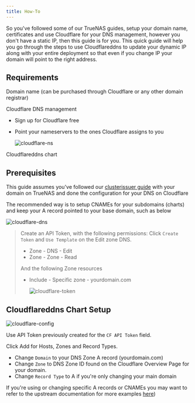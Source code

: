 ```yaml
---
title: How-To
---
```


So you've followed some of our TrueNAS guides, setup your domain name, certificates and use Cloudflare for your DNS management, however you don't have a static IP, then this guide is for you. This quick guide will help you go through the steps to use Cloudflareddns to update your dynamic IP along with your entire deployment so that even if you change IP your domain will point to the right address.

## Requirements

Domain name (can be purchased through Cloudflare or any other domain registrar)

Cloudflare DNS management

- Sign up for Cloudflare free
- Point your nameservers to the ones Cloudflare assigns to you

  ![cloudflare-ns](./img/cloudflare-ns.png)

Cloudflareddns chart

## Prerequisites

This guide assumes you've followed our [clusterissuer guide](https://truecharts.org/charts/enterprise/clusterissuer/how-to) with your domain on TrueNAS and done the configuration for your DNS on Cloudflare

The recommended way is to setup CNAMEs for your subdomains (charts) and keep your A record pointed to your base domain, such as below

![cloudflare-dns](./img/cloudflare-dns.png)

> Create an API Token, with the following permissions:
> Click `Create Token` and `Use Template` on the Edit zone DNS.
>
> - Zone - DNS - Edit
> - Zone - Zone - Read
>
> And the following Zone resources
>
> - Include - Specific zone - yourdomain.com
>
>   ![cloudflare-token](./img/cloudflare-token.png)

## Cloudflareddns Chart Setup

![cloudflare-config](./img/cloudflare-config.png)

Use API Token previously created for the `CF API Token` field.

Click Add for Hosts, Zones and Record Types.

- Change `Domain` to your DNS Zone A record (yourdomain.com)
- Change `Zone` to DNS Zone ID found on the Cloudflare Overview Page for your domain.
- Change `Record Type` to A if you're only changing your main domain

If you're using or changing specific A records or CNAMEs you may want to refer to the upstream documentation for more examples [here](https://hotio.dev/containers/cloudflareddns/))
